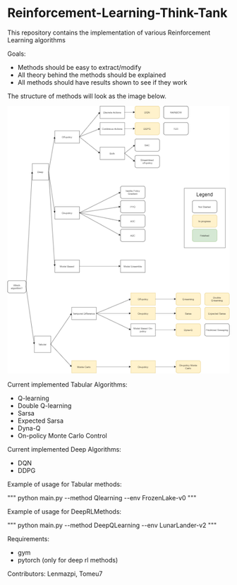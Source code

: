 # Reinforcement-Learning-Think-Tank

This repository contains the implementation of various Reinforcement Learning algorithms
 
Goals:
+ Methods should be easy to extract/modify 
+ All theory behind the methods should be explained
+ All methods should have results shown to see if they work

The structure of methods will look as the image below.

![Structure](docs/RLthinktank.png)

Current implemented Tabular Algorithms:

+ Q-learning
+ Double Q-learning
+ Sarsa
+ Expected Sarsa
+ Dyna-Q
+ On-policy Monte Carlo Control

Current implemented Deep Algorithms:

+ DQN
+ DDPG

Example of usage for Tabular methods:

"""
python main.py --method Qlearning --env FrozenLake-v0 
"""

Example of usage for DeepRLMethods:

"""
python main.py --method DeepQLearning --env LunarLander-v2 
"""

Requirements:
+ gym
+ pytorch (only for deep rl methods)

Contributors: Lenmazpi, Tomeu7 